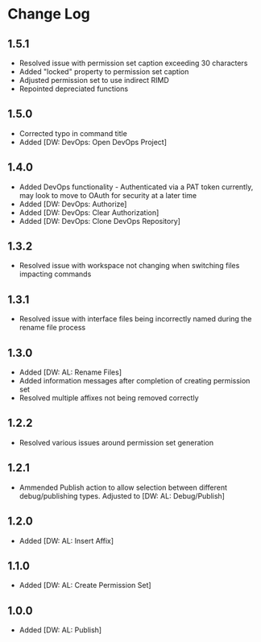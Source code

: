 # Change Log

## 1.5.1

- Resolved issue with permission set caption exceeding 30 characters
- Added "locked" property to permission set caption
- Adjusted permission set to use indirect RIMD
- Repointed depreciated functions

## 1.5.0

- Corrected typo in command title
- Added [DW: DevOps: Open DevOps Project]

## 1.4.0

- Added DevOps functionality - Authenticated via a PAT token currently, may look to move to OAuth for security at a later time
- Added [DW: DevOps: Authorize]
- Added [DW: DevOps: Clear Authorization]
- Added [DW: DevOps: Clone DevOps Repository]

## 1.3.2

- Resolved issue with workspace not changing when switching files impacting commands

## 1.3.1

- Resolved issue with interface files being incorrectly named during the rename file process

## 1.3.0

- Added [DW: AL: Rename Files]
- Added information messages after completion of creating permission set
- Resolved multiple affixes not being removed correctly

## 1.2.2

- Resolved various issues around permission set generation

## 1.2.1

- Ammended Publish action to allow selection between different debug/publishing types. Adjusted to [DW: AL: Debug/Publish]

## 1.2.0

- Added [DW: AL: Insert Affix]

## 1.1.0

- Added [DW: AL: Create Permission Set]

## 1.0.0

- Added [DW: AL: Publish]
